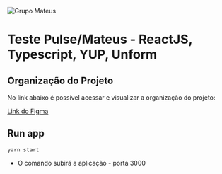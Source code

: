 ![Grupo Mateus](https://static.wixstatic.com/media/37f7ab_e7549c2e94e049cd8a4d8e5e433e42fd~mv2.png/v1/fill/w_284,h_72,al_c,q_85,usm_0.66_1.00_0.01/GRUPO%20MATEUS%20new.webp)

# Teste Pulse/Mateus - ReactJS, Typescript, YUP, Unform

## Organização do Projeto
No link abaixo é possível acessar e visualizar a organização do projeto:

<a href="https://www.figma.com/file/SHBt1EiFlUak21HzGBmi63/Mateus-SIGU?node-id=22%3A300">Link do Figma</a>


## Run app
```
yarn start
```

* O comando subirá a aplicação - porta 3000


